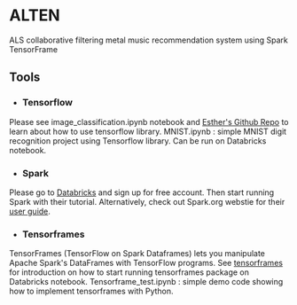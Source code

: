 # ALTEN
ALS collaborative filtering metal music recommendation system using Spark TensorFrame

## Tools
- ### Tensorflow
Please see image_classification.ipynb notebook and [Esther's Github Repo](https://www.github.com/esther3587/tensorflow) to learn about how to use tensorflow library.
MNIST.ipynb : simple MNIST digit recognition project using Tensorflow library. Can be run on Databricks notebook.

- ### Spark
Please go to [Databricks](https://databricks.com) and sign up for free account. Then start running Spark with their tutorial. Alternatively, check out Spark.org webstie for their [user guide](http://spark.apache.org/docs/latest/sql-programming-guide.html#overview).

- ### Tensorframes
TensorFrames (TensorFlow on Spark Dataframes) lets you manipulate Apache Spark's DataFrames with TensorFlow programs. See [tensorframes](https://github.com/databricks/tensorframes) for introduction on how to start running tensorframes package on Databricks notebook.
Tensorframe_test.ipynb : simple demo code showing how to implement tensorframes with Python.

